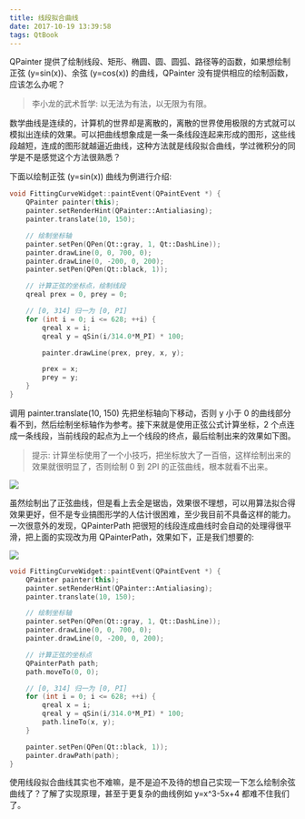```yaml
---
title: 线段拟合曲线
date: 2017-10-19 13:39:58
tags: QtBook
---
```


QPainter 提供了绘制线段、矩形、椭圆、圆、圆弧、路径等的函数，如果想绘制正弦 (y=sin(x))、余弦 (y=cos(x)) 的曲线，QPainter 没有提供相应的绘制函数，应该怎么办呢？

> 李小龙的武术哲学: 以无法为有法，以无限为有限。

数学曲线是连续的，计算机的世界却是离散的，离散的世界使用极限的方式就可以模拟出连续的效果。可以把曲线想象成是一条一条线段连起来形成的图形，这些线段越短，连成的图形就越逼近曲线，这种方法就是线段拟合曲线，学过微积分的同学是不是感觉这个方法很熟悉？

下面以绘制正弦 (y=sin(x)) 曲线为例进行介绍:

```cpp
void FittingCurveWidget::paintEvent(QPaintEvent *) {
    QPainter painter(this);
    painter.setRenderHint(QPainter::Antialiasing);
    painter.translate(10, 150);

    // 绘制坐标轴
    painter.setPen(QPen(Qt::gray, 1, Qt::DashLine));
    painter.drawLine(0, 0, 700, 0);
    painter.drawLine(0, -200, 0, 200);
    painter.setPen(QPen(Qt::black, 1));

    // 计算正弦的坐标点，绘制线段
    qreal prex = 0, prey = 0;

    // [0, 314] 归一为 [0, PI]
    for (int i = 0; i <= 628; ++i) {
        qreal x = i;
        qreal y = qSin(i/314.0*M_PI) * 100;

        painter.drawLine(prex, prey, x, y);

        prex = x;
        prey = y;
    }
}
```

<!--more-->

调用 painter.translate(10, 150) 先把坐标轴向下移动，否则 y 小于 0 的曲线部分看不到，然后绘制坐标轴作为参考。接下来就是使用正弦公式计算坐标，2 个点连成一条线段，当前线段的起点为上一个线段的终点，最后绘制出来的效果如下图。

> 提示: 计算坐标使用了一个小技巧，把坐标放大了一百倍，这样绘制出来的效果就很明显了，否则绘制 0 到 2PI 的正弦曲线，根本就看不出来。

![](/img/qtbook/paint/Paint-Fitting-Curve-1.png)

虽然绘制出了正弦曲线，但是看上去全是锯齿，效果很不理想，可以用算法拟合得效果更好，但不是专业搞图形学的人估计很困难，至少我目前不具备这样的能力。一次很意外的发现，QPainterPath 把很短的线段连成曲线时会自动的处理得很平滑，把上面的实现改为用 QPainterPath，效果如下，正是我们想要的:

![](/img/qtbook/paint/Paint-Fitting-Curve-2.png)

```cpp
void FittingCurveWidget::paintEvent(QPaintEvent *) {
    QPainter painter(this);
    painter.setRenderHint(QPainter::Antialiasing);
    painter.translate(10, 150);

    // 绘制坐标轴
    painter.setPen(QPen(Qt::gray, 1, Qt::DashLine));
    painter.drawLine(0, 0, 700, 0);
    painter.drawLine(0, -200, 0, 200);

    // 计算正弦的坐标点
    QPainterPath path;
    path.moveTo(0, 0);

    // [0, 314] 归一为 [0, PI]
    for (int i = 0; i <= 628; ++i) {
        qreal x = i;
        qreal y = qSin(i/314.0*M_PI) * 100;
        path.lineTo(x, y);
    }

    painter.setPen(QPen(Qt::black, 1));
    painter.drawPath(path);
}
```

使用线段拟合曲线其实也不难嘛，是不是迫不及待的想自己实现一下怎么绘制余弦曲线了？了解了实现原理，甚至于更复杂的曲线例如 y=x^3-5x+4 都难不住我们了。